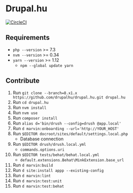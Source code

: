 
# Drupal.hu

[![CircleCI](https://circleci.com/gh/drupalhu/drupal.hu/tree/8.x-1.x.svg?style=svg)](https://circleci.com/gh/drupalhu/drupal.hu/tree/8.x-1.x)


## Requirements

* `php --version` >= 7.3
* `nvm --version` >= 0.34
* `yarn --version` >= 1.12 
  * `npm --global update yarn`


## Contribute

1. Run `git clone --branch=8.x1.x https://github.com/drupalhu/drupal.hu.git drupal.hu`
1. Run `cd drupal.hu`
1. Run `nvm install`
1. Run `nvm use`
1. Run `composer install`
1. Run `alias d='bin/drush --config=drush @app.local'`
1. Run `d marvin:onboarding --url='http://YOUR_HOST'`
1. Run `$EDITOR docroot/sites/default/settings.local.php`
   * Database connection
1. Run `$EDITOR drush/drush.local.yml` 
   * `commands.options.uri`
1. Run `$EDITOR tests/behat/behat.local.yml` 
   * `default.extensions.Behat\MinkExtension.base_url`
1. Run `d marvin:build`
1. Run `d site:install appp --existing-config`
1. Run `d marvin:lint`
1. Run `d marvin:test:unit`
1. Run `d marvin:test:behat`
